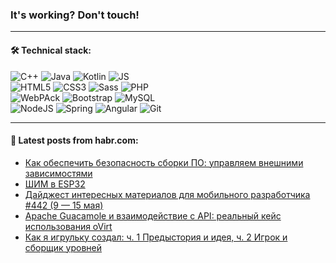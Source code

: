 ### It's working? Don't touch!

---

#### 🛠️ Technical stack:

![C++](https://img.shields.io/badge/C++-informational?logo=c%2B%2B&style=flat&logoColor=white&color=9C033A)
![Java](https://img.shields.io/badge/Java-informational?logo=java&style=flat&logoColor=white&color=007396)
![Kotlin](https://img.shields.io/badge/Kotlin-informational?logo=Kotlin&style=flat&logoColor=white&color=0095D5)
![JS](https://img.shields.io/badge/JS-informational?logo=javaScript&style=flat&logoColor=black&color=F7Df1E) <br>
![HTML5](https://img.shields.io/badge/HTML5-informational?logo=html5&style=flat&logoColor=white&color=E34F26)
![CSS3](https://img.shields.io/badge/CSS3-informational?logo=css3&style=flat&logoColor=white&color=157286)
![Sass](https://img.shields.io/badge/Saas-informational?logo=sass&style=flat&logoColor=white&color=hotpink)
![PHP](https://img.shields.io/badge/PHP-informational?logo=php&style=flat&logoColor=white&color=777BB4) <br>
![WebPAck](https://img.shields.io/badge/WebPack-informational?logo=webPack&style=flat&logoColor=white&color=FF6F00)
![Bootstrap](https://img.shields.io/badge/Bootstrap-informational?logo=Bootstrap&style=flat&logoColor=white&color=7952B3)
![MySQL](https://img.shields.io/badge/MySQL-informational?logo=MySQL&style=flat&logoColor=white&color=00f) <br>
![NodeJS](https://img.shields.io/badge/NodeJS-informational?logo=node.js&style=flat&logoColor=white&color=43853D)
![Spring](https://img.shields.io/badge/Spring-informational?logo=Spring&style=flat&logoColor=white&color=0A9EDC)
![Angular](https://img.shields.io/badge/Vue-informational?logo=vue.js&style=flat&logoColor=white&color=red)
![Git](https://img.shields.io/badge/Git-informational?logo=git&style=flat&logoColor=white&color=darkorange)

___

#### 💬 Latest posts from habr.com:

<!-- BLOG-POST-LIST:START -->
- [Как обеспечить безопасность сборки ПО: управляем внешними зависимостями](https://habr.com/ru/post/665518/?utm_source=habrahabr&utm_medium=rss&utm_campaign=665518)
- [ШИМ в ESP32](https://habr.com/ru/post/664922/?utm_source=habrahabr&utm_medium=rss&utm_campaign=664922)
- [Дайджест интересных материалов для мобильного разработчика #442 &lpar;9 — 15 мая&rpar;](https://habr.com/ru/post/665814/?utm_source=habrahabr&utm_medium=rss&utm_campaign=665814)
- [Apache Guacamole и взаимодействие с API: реальный кейс использования oVirt](https://habr.com/ru/post/665810/?utm_source=habrahabr&utm_medium=rss&utm_campaign=665810)
- [Как я игрульку создал: ч. 1 Предыстория и идея, ч. 2 Игрок и сборщик уровней](https://habr.com/ru/post/665802/?utm_source=habrahabr&utm_medium=rss&utm_campaign=665802)
<!-- BLOG-POST-LIST:END -->
